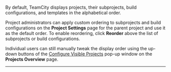[//]: # (title: Ordering Projects and Build Configurations)
[//]: # (auxiliary-id: Ordering Projects and Build Configurations)
By default, TeamCity displays projects, their subprojects, build configurations, and templates in the alphabetical order.

Project administrators can apply custom ordering to subprojects and build configurations on the __Project Settings__ page for the parent project and use it as the default order. To enable reordering, click __Reorder__ above the list of subprojects or build configurations.

Individual users can still manually tweak the display order using the up-down buttons of the [Configure Visible Projects](managing-projects-and-build-configurations.md#Configuring+Visibility) pop-up window on the __Projects Overview__ page.

__ __